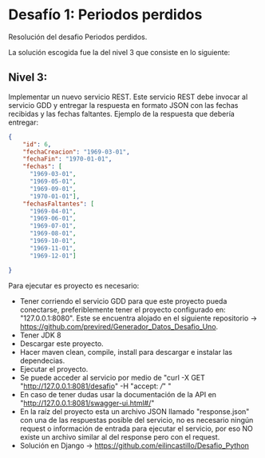 # Desafío 1: Periodos perdidos

Resolución del desafio Periodos perdidos. 

La solución escogida fue la del nivel 3 que consiste en lo siguiente:

## Nivel 3:

Implementar un nuevo servicio REST. Este servicio REST debe invocar al servicio GDD y entregar la respuesta en formato JSON con las fechas recibidas y las fechas faltantes.
Ejemplo de la respuesta que debería entregar:

```json
{
    "id": 6,
    "fechaCreacion": "1969-03-01",
    "fechaFin": "1970-01-01",
    "fechas": [
      "1969-03-01",
      "1969-05-01",
      "1969-09-01",
      "1970-01-01"],
    "fechasFaltantes": [
      "1969-04-01",
      "1969-06-01",
      "1969-07-01",
      "1969-08-01",
      "1969-10-01",
      "1969-11-01",
      "1969-12-01"]

}
```

Para ejecutar es proyecto es necesario:

- Tener corriendo el servicio GDD para que este proyecto pueda conectarse, preferiblemente tener el proyecto configurado en: "127.0.0.1:8080". Este se encuentra alojado en el siguiente repositorio -> https://github.com/previred/Generador_Datos_Desafio_Uno.
- Tener JDK 8
- Descargar este proyecto.
- Hacer maven clean, compile, install para descargar e instalar las dependecias.
- Ejecutar el proyecto.
- Se puede acceder al servicio por medio de "curl -X GET "http://127.0.0.1:8081/desafio" -H "accept: */*" "
- En caso de tener dudas usar la documentación de la API en "http://127.0.0.1:8081/swagger-ui.html#/"
- En la raíz del proyecto esta un archivo JSON llamado "response.json" con una de las respuestas posible del servicio, no es necesario ningún request o información de entrada para ejecutar el servicio, por eso NO existe un archivo similar al del response pero con el request.
- Solución en Django -> https://github.com/eilincastillo/Desafio_Python
